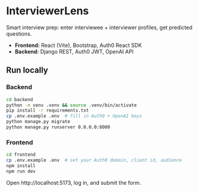 
# InterviewerLens

Smart interview prep: enter interviewee + interviewer profiles, get predicted questions.
- **Frontend:** React (Vite), Bootstrap, Auth0 React SDK
- **Backend:** Django REST, Auth0 JWT, OpenAI API

## Run locally

### Backend
```bash
cd backend
python -m venv .venv && source .venv/bin/activate
pip install -r requirements.txt
cp .env.example .env  # fill in Auth0 + OpenAI keys
python manage.py migrate
python manage.py runserver 0.0.0.0:8000
```

### Frontend
```bash
cd frontend
cp .env.example .env  # set your Auth0 domain, client id, audience
npm install
npm run dev
```

Open http://localhost:5173, log in, and submit the form.
